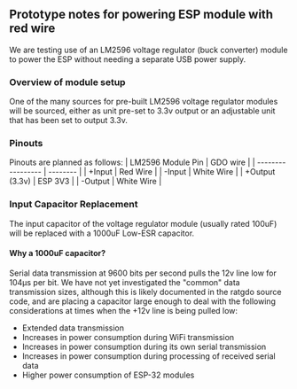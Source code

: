## Prototype notes for powering ESP module with red wire
We are testing use of an LM2596 voltage regulator (buck converter) module to power the ESP without needing a separate USB power supply.

### Overview of module setup
One of the many sources for pre-built LM2596 voltage regulator modules will be sourced, either as unit pre-set to 3.3v output or an adjustable unit that has been set to output 3.3v.

### Pinouts

Pinouts are planned as follows:
| LM2596 Module Pin | GDO wire |
| ----------------- | -------- |
| +Input           | Red Wire |
| -Input           | White Wire |
| +Output (3.3v)   | ESP 3V3 |
| -Output          | White Wire |

### Input Capacitor Replacement
The input capacitor of the voltage regulator module (usually rated 100uF) will be replaced with a 1000uF Low-ESR capacitor.

#### Why a 1000uF capacitor?
Serial data transmission at 9600 bits per second pulls the 12v line low for 104µs per bit.  We have not yet investigated the "common" data transmission sizes, although this is likely documented in the ratgdo source code, and are placing a capacitor large enough to deal with the following considerations at times when the +12v line is being pulled low:
- Extended data transmission
- Increases in power consumption during WiFi transmission
- Increases in power consumption during its own serial transmission
- Increases in power consumption during processing of received serial data
- Higher power consumption of ESP-32 modules
